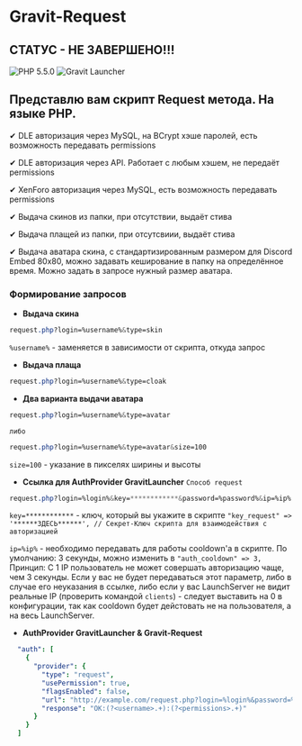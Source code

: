 # Gravit-Request

## СТАТУС - НЕ ЗАВЕРШЕНО!!!

![PHP 5.5.0](https://img.shields.io/badge/PHP-5.5.0-blue)
![Gravit Launcher](https://img.shields.io/badge/Gravit%20Launcher-5.1.10-brightgreen)

## Представлю вам скрипт Request метода. На языке PHP.

✔ DLE авторизация через MySQL, на BCrypt хэше паролей, есть возможность передавать permissions

✔ DLE авторизация через API. Работает с любым хэшем, не передаёт permissions

✔ XenForo авторизация через MySQL, есть возможность передавать permissions

✔ Выдача скинов из папки, при отсутствии, выдаёт стива

✔ Выдача плащей из папки, при отсутсвиии, выдаёт стива

✔ Выдача аватара скина, с стандартизированным размером для Discord Embed 80x80, можно задавать кеширование в папку на определённое время. Можно задать в запросе нужный размер аватара.

### Формирование запросов

- **Выдача скина**
```css
request.php?login=%username%&type=skin
```
`%username%` - заменяется в зависимости от скрипта, откуда запрос

- **Выдача плаща**
```css
request.php?login=%username%&type=cloak
```

- **Два варианта выдачи аватара**
```css
request.php?login=%username%&type=avatar
```
`либо`
```css
request.php?login=%username%&type=avatar&size=100
```
`size=100` - указание в пикселях ширины и высоты

- **Ссылка для AuthProvider GravitLauncher** `Способ request`
```css
request.php?login=%login%&key=************&password=%password%&ip=%ip%
```
`key=************` - ключ, который вы укажите в скрипте `"key_request" => '******ЗДЕСЬ******', // Секрет-Ключ скрипта для взаимодействия с авторизацией`

`ip=%ip%` - необходимо передавать для работы cooldown'a в скрипте. По умолчанию: 3 секунды, можно изменить в `"auth_cooldown" => 3,`
Принцип: С 1 IP пользователь не может совершать авторизацию чаще, чем 3 секунды. Если у вас не будет передаваться этот параметр, либо в случае его неуказания в ссылке, либо если у вас LaunchServer не видит реальные IP (проверить командой `clients`) - следует выставить на 0 в конфигурации, так как cooldown будет дейстовать не на пользователя, а на весь LaunchServer.

- **AuthProvider GravitLauncher & Gravit-Request**
```yml
  "auth": [
    {
      "provider": {
        "type": "request",
        "usePermission": true,
        "flagsEnabled": false,
        "url": "http://example.com/request.php?login=%login%&password=%password%&ip=%ip%",
        "response": "OK:(?<username>.+):(?<permissions>.+)"
      }
    }
  ]
```
